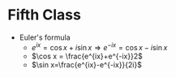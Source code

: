 # Fifth Class
* Euler's formula
  * $e^{ix}=\cos x+i\sin x\Rightarrow e^{-ix}=\cos x-i\sin x$
  * $\cos x = \frac{e^{ix}+e^{-ix}}2$
  * $\sin x=\frac{e^{ix}-e^{-ix}}{2i}$